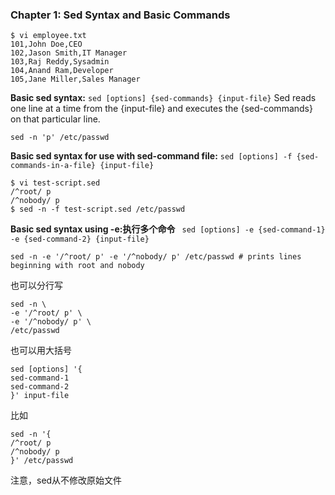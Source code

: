 ### Chapter 1: Sed Syntax and Basic Commands

```
$ vi employee.txt
101,John Doe,CEO
102,Jason Smith,IT Manager
103,Raj Reddy,Sysadmin
104,Anand Ram,Developer
105,Jane Miller,Sales Manager
```

**Basic sed syntax:**
```sed [options] {sed-commands} {input-file}``` Sed reads one line at a time from the {input-file} and executes the {sed-commands} on that particular line.

```sed -n 'p' /etc/passwd```


**Basic sed syntax for use with sed-command file:**
```sed [options] -f {sed-commands-in-a-file} {input-file}```

```
$ vi test-script.sed
/^root/ p
/^nobody/ p
$ sed -n -f test-script.sed /etc/passwd
```

**Basic sed syntax using -e:执行多个命令**
``` sed [options] -e {sed-command-1} -e {sed-command-2} {input-file}```

```
sed -n -e '/^root/ p' -e '/^nobody/ p' /etc/passwd # prints lines beginning with root and nobody
```

也可以分行写

```
sed -n \
-e '/^root/ p' \
-e '/^nobody/ p' \
/etc/passwd
```

也可以用大括号
```
sed [options] '{
sed-command-1
sed-command-2
}' input-file
```

比如
```
sed -n '{
/^root/ p
/^nobody/ p
}' /etc/passwd
```

注意，sed从不修改原始文件


